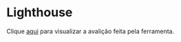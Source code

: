 # Lighthouse

Clique [aqui](https://drive.google.com/drive/folders/1iw0MzYKDyBjT658U9-UttIdl3zNz1OPp?usp=sharing) para visualizar a avalição feita pela ferramenta.
